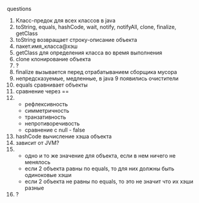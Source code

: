 

questions
1. Класс-предок для всех классов в java
2. toString, equals, hashCode, wait, notify, notifyAll, clone, finalize, getClass
3. toString возвращает строку-описание объекта
4. пакет.имя_класса@хэш
5. getClass для определения класса во время выполнения
6. clone клонирование объекта
7. ?
8. finalize вызывается перед отрабатыванием сборщика мусора
9. непредсказуемые, медленные, в java 9 появились очистители
10. equals сравнивает объекты
11. сравнение через ==
12. + рефлексивность
    + симметричность
    + транзативность
    + непротиворечивость
    + сравнение с null - false
13. hashCode вычисление хэша объекта
14. зависит от JVM?
15. + одно и то же значение для объекта, если в нем ничего не менялось
    + если 2 объекта равны по equals, то для них должны быть одиноковые хэши
    + если 2 объекта не равны по equals, то это не значит что их хэши разные
16. ?
